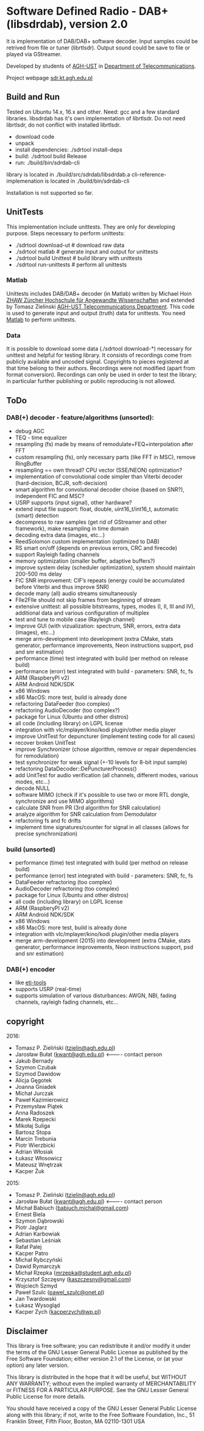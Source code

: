 # Software Defined Radio - DAB+ (libsdrdab), version 2.0

It is implementation of DAB/DAB+ software decoder. Input samples could be retrived from file or tuner (librtlsdr). Output sound could be save to file or played via GStreamer.

Developed by students of [AGH-UST](http://www.agh.edu.pl/en) in [Department of Telecommunications](http://kt.agh.edu.pl/en). 

Project webpage [sdr.kt.agh.edu.pl](https://sdr.kt.agh.edu.pl)


## Build and Run

Tested on Ubuntu 14.x, 16.x and other. Need: gcc and a few standard libraries. libsdrdab has it's own implementation of librtlsdr. Do not need librtlsdr, do not conflict with installed librtlsdr.

* download code 
* unpack
* install dependencies: ./sdrtool install-deps
* build: ./sdrtool build Release
* run: ./build/bin/sdrdab-cli

library is located in ./build/src/sdrdab/libsdrdab.a
cli-reference-implemenation is located in ./build/bin/sdrdab-cli

Installation is not supported so far. 

## UnitTests

This implementation include unittests. They are only for developing purpose. Steps necessary to perform unittests:

* ./sdrtool download-ut     # download raw data
* ./sdrtool matlab          # generate input and output for unittests
* ./sdrtool build Unittest  # build library with unittests
* ./sdrtool run-unittests   # perform all unittests

### Matlab

Unittests includes DAB/DAB+ decoder (in Matlab) written by Michael Hoin [ZHAW Zürcher Hochschule für Angewandte Wissenschaften](https://www.zhaw.ch/) and extended by Tomasz Zielinski [AGH-UST Telecommunications Department](http://kt.agh.edu.pl/en). This code is used to generate input and output (truth) data for unittests. You need [Matlab](https://in.mathworks.com/products/matlab.html) to perform unittests.

### Data

It is possible to download some data (./sdrtool download-*) necessary for unittest and helpful for testing library. It consists of recordings come from publicly available and uncoded signal. Copyrights to pieces registered at that time belong to their authors. Recordings were not modified (apart from format conversion). Recordings can only be used in order to test the library; in particular further publishing or public reproducing is not allowed. 

## ToDo

### DAB(+) decoder - feature/algorithms (unsorted):

* debug AGC
* TEQ - time equalizer
* resampling (fs) made by means of remodulate+FEQ+interpolation after FFT
* custom resampling (fs), only necessary parts (like FFT in MSC), remove RingBuffer
* resampling == own thread? CPU vector (SSE/NEON) optimization?
* implementation of convolutional code simpler than Viterbi decoder (hard-decision, BCJR, soft-decision)
* smart algorithm for convolutional decoder choise (based on SNR?), independent FIC and MSC?
* USRP supports (input signal), other hardware?
* extend input file support: float, double, uint16_t/int16_t, automatic (smart) detection
* decompress to raw samples (get rid of GStreamer and other framework), make resampling in time domain
* decoding extra data (images, etc…)
* ReedSolomon custom implementation (optimized to DAB)
* RS smart on/off (depends on previous errors, CRC and firecode)
* support Rayleigh fading channels
* memory optimization (smaller buffer, adaptive buffers?)
* improve system delay (scheduler optimization), system should maintain 200-500 ms delay
* FIC SNR improvement: CIF’s repeats (energy could be accumulated before Viterbi and thus improve SNR)
* decode many (all) audio streams simultaneously
* FIle2FIle should not skip frames from beginning of stream
* extensive unittest: all possible bitstreams, types, modes (I, II, III and IV), additional data and various configuration of multiplex
* test and tune to mobile case (Rayleigh channel)
* improve GUI (with vizualization: spectrum, SNR, errors, extra data (images), etc...)
* merge arm-development into development (extra CMake, stats generator, performance improvements, Neon instructions support, psd and snr estimation)
* performance (time) test integrated with build (per method on release build)
* performance (erorr) test integrated with build - parameters: SNR, fc, fs
* ARM (RaspberyPI v2)
* ARM Android NDK/SDK
* x86 Windows
* x86 MacOS: more test, build is already done
* refactoring DataFeeder (too complex)
* refactoring AudioDecoder (too complex?)
* package for Linux (Ubuntu and other distros)
* all code (including library) on LGPL license
* integration with vlc/mplayer/kino/kodi plugin/other media player
* improve UnitTest for depuncturer (implement testing code for all cases)
* recover broken UnitTest
* improve Synchronizer (chose algorithm, remove or repair dependencies for remodulation)
* test synchronizer for weak signal (+-10 levels for 8-bit input sample)
* refactoring DataDecoder::DePuncturerProcess()
* add UnitTest for audio verification (all channels, different modes, various modes, etc...)
* decode NULL
* software MIMO (check if it's possible to use two or more RTL dongle, synchronize and use MIMO algorithms)
* calculate SNR from PR (3rd algorithm for SNR calculation)
* analyze algorithm for SNR calculation from Demodulator
* refactoring fs and fc drifts
* implement time signatures/counter for signal in all classes (allows for precise synchronization)


### build (unsorted)

* performance (time) test integrated with build (per method on release build)
* performance (error) test integrated with build - parameters: SNR, fc, fs
* DataFeeder refractoring (too complex)
* AudioDecoder refractoring (too complex)
* package for Linux (Ubuntu and other distros)
* all code (including library) on LGPL license
* ARM (RaspberyPI v2)
* ARM Android NDK/SDK
* x86 Windows
* x86 MacOS: more test, build is already done
* integration with vlc/mplayer/kino/kodi plugin/other media players
* merge arm-development (2015) into development (extra CMake, stats generator, performance improvements, Neon instructions support, psd and snr estimation)


### DAB(+) encoder

* like [eti-tools](https://github.com/piratfm/eti-tools)
* supports USRP (real-time)
* supports simulation of various disturbances: AWGN, NBI, fading channels, rayleigh fading channels, etc...

## copyright

2016:
* Tomasz P. Zieliński (tzielin@agh.edu.pl)
* Jarosław Bułat (kwant@agh.edu.pl)          <---- contact person
* Jakub Bernady
* Szymon Czubak
* Szymod Dawidow
* Alicja Gęgotek
* Joanna Gniadek
* Michał Jurczak
* Paweł Kazimierowicz
* Przemysław Piątek
* Anna Radoszek
* Marek Rzepecki
* Mikołaj Suliga
* Bartosz Stopa
* Marcin Trebunia
* Piotr Wierzbicki
* Adrian Włosiak
* Łukasz Włosowicz
* Mateusz Wnętrzak
* Kacper Żuk

2015:
* Tomasz P. Zieliński (tzielin@agh.edu.pl)
* Jarosław Bułat (kwant@agh.edu.pl)          <---- contact person
* Michał Babiuch (babiuch.michal@gmail.com)
* Ernest Biela
* Szymon Dąbrowski
* Piotr Jaglarz
* Adrian Karbowiak
* Sebastian Leśniak
* Rafał Palej
* Kacper Patro
* Michał Rybczyński
* Dawid Rymarczyk
* Michał Rzepka (mrzepka@student.agh.edu.pl)
* Krzysztof Szczęsny (kaszczesny@gmail.com)
* Wojciech Szmyd
* Paweł Szulc (pawel_szulc@onet.pl)
* Jan Twardowski
* Łukasz Wysogląd
* Kacper Zych (kacperzych@wp.pl)


## Disclaimer

This library is free software; you can redistribute it and/or
modify it under the terms of the GNU Lesser General Public
License as published by the Free Software Foundation; either
version 2.1 of the License, or (at your option) any later version.

This library is distributed in the hope that it will be useful,
but WITHOUT ANY WARRANTY; without even the implied warranty of
MERCHANTABILITY or FITNESS FOR A PARTICULAR PURPOSE.  See the GNU
Lesser General Public License for more details.

You should have received a copy of the GNU Lesser General Public
License along with this library; if not, write to the Free Software
Foundation, Inc., 51 Franklin Street, Fifth Floor, Boston, MA  02110-1301  USA
